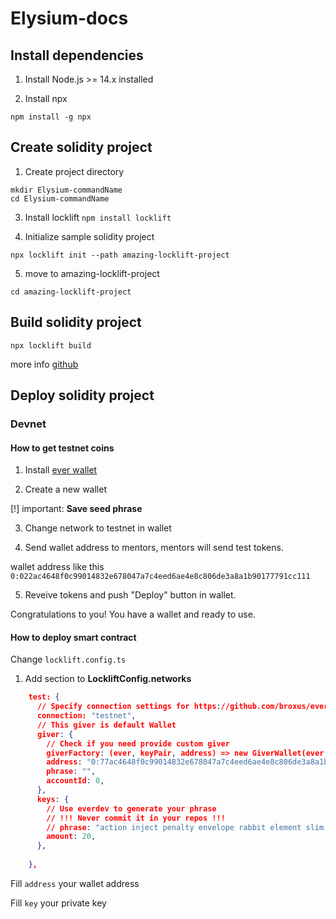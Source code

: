 # Elysium-docs

## Install dependencies

1. Install Node.js >= 14.x installed

2. Install npx
```
npm install -g npx
```

## Create solidity project

1. Create project directory

```
mkdir Elysium-commandName
cd Elysium-commandName
```

3. Install locklift
```npm install locklift```

4. Initialize sample solidity project

```npx locklift init --path amazing-locklift-project```

5. move to amazing-locklift-project

```cd amazing-locklift-project```

## Build solidity project

```npx locklift build```

more info [github](https://github.com/broxus/ever-locklift)


## Deploy solidity project

### Devnet

#### How to get testnet coins

1. Install [ever wallet](https://l1.broxus.com/)

2. Create a new wallet

[!] important: **Save seed phrase**

3. Change network to testnet in wallet

4. Send wallet address to mentors, mentors will send test tokens.

wallet address like this ```0:022ac4648f0c99014832e678047a7c4eed6ae4e8c806de3a8a1b90177791cc111```

5. Reveive tokens and push "Deploy" button in wallet.

Congratulations to you! You have a wallet and ready to use.

#### How to deploy smart contract

Change ```locklift.config.ts``` 

1. Add section to **LockliftConfig.networks**

```json
    test: {
      // Specify connection settings for https://github.com/broxus/everscale-standalone-client/
      connection: "testnet",
      // This giver is default Wallet
      giver: {
        // Check if you need provide custom giver
        giverFactory: (ever, keyPair, address) => new GiverWallet(ever, keyPair, address),
        address: "0:77ac4648f0c99014832e678047a7c4eed6ae4e8c806de3a8a1b90177a91cc111",
        phrase: "",
        accountId: 0,
      },
      keys: {
        // Use everdev to generate your phrase
        // !!! Never commit it in your repos !!!
        // phrase: "action inject penalty envelope rabbit element slim tornado dinner pizza off blood",
        amount: 20,
      },
      
    },
```

Fill ```address``` your wallet address

Fill ```key``` your private key





